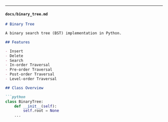 
---

#### `docs/binary_tree.md`

```markdown
# Binary Tree

A binary search tree (BST) implementation in Python.

## Features

- Insert
- Delete
- Search
- In-order Traversal
- Pre-order Traversal
- Post-order Traversal
- Level-order Traversal

## Class Overview

```python
class BinaryTree:
    def __init__(self):
        self.root = None
    ...
